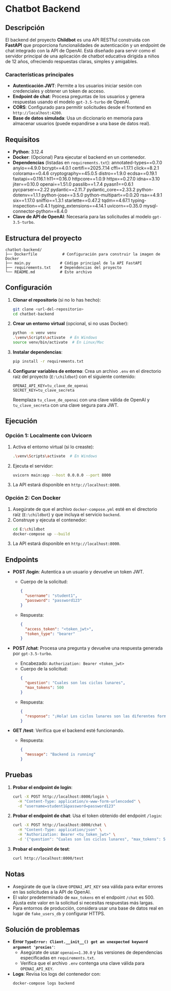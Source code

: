 # Chatbot Backend

## Descripción

El backend del proyecto **Childbot** es una API RESTful construida con **FastAPI** que proporciona funcionalidades de autenticación y un endpoint de chat integrado con la API de OpenAI. Está diseñado para servir como el servidor principal de una aplicación de chatbot educativa dirigida a niños de 12 años, ofreciendo respuestas claras, simples y amigables.

### Características principales
- **Autenticación JWT**: Permite a los usuarios iniciar sesión con credenciales y obtener un token de acceso.
- **Endpoint de chat**: Procesa preguntas de los usuarios y genera respuestas usando el modelo `gpt-3.5-turbo` de OpenAI.
- **CORS**: Configurado para permitir solicitudes desde el frontend en `http://localhost:4200`.
- **Base de datos simulada**: Usa un diccionario en memoria para almacenar usuarios (puede expandirse a una base de datos real).

## Requisitos

- **Python**: 3.12.4
- **Docker**: (Opcional) Para ejecutar el backend en un contenedor.
- **Dependencias** (listadas en `requirements.txt`):
annotated-types==0.7.0
anyio==4.9.0
bcrypt==4.0.1
certifi==2025.7.14
cffi==1.17.1
click==8.2.1
colorama==0.4.6
cryptography==45.0.5
distro==1.9.0
ecdsa==0.19.1
fastapi==0.116.1
h11==0.16.0
httpcore==1.0.9
httpx==0.27.0
idna==3.10
jiter==0.10.0
openai==1.51.0
passlib==1.7.4
pyasn1==0.6.1
pycparser==2.22
pydantic==2.11.7
pydantic_core==2.33.2
python-dotenv==1.1.1
python-jose==3.5.0
python-multipart==0.0.20
rsa==4.9.1
six==1.17.0
sniffio==1.3.1
starlette==0.47.2
tqdm==4.67.1
typing-inspection==0.4.1
typing_extensions==4.14.1
uvicorn==0.35.0
mysql-connector-python==8.4.0
- **Clave de API de OpenAI**: Necesaria para las solicitudes al modelo `gpt-3.5-turbo`.

## Estructura del proyecto

```
chatbot-backend/
├── Dockerfile           # Configuración para construir la imagen de Docker
├── main.py             # Código principal de la API FastAPI
├── requirements.txt    # Dependencias del proyecto
└── README.md           # Este archivo
```

## Configuración

1. **Clonar el repositorio** (si no lo has hecho):
   ```bash
   git clone <url-del-repositorio>
   cd chatbot-backend
   ```

2. **Crear un entorno virtual** (opcional, si no usas Docker):
   ```bash
   python -m venv venv
   .\venv\Scripts\activate  # En Windows
   source venv/bin/activate  # En Linux/Mac
   ```

3. **Instalar dependencias**:
   ```bash
   pip install -r requirements.txt
   ```

4. **Configurar variables de entorno**:
   Crea un archivo `.env` en el directorio raíz del proyecto (`E:\childbot`) con el siguiente contenido:
   ```plaintext
   OPENAI_API_KEY=tu_clave_de_openai
   SECRET_KEY=tu_clave_secreta
   ```
   Reemplaza `tu_clave_de_openai` con una clave válida de OpenAI y `tu_clave_secreta` con una clave segura para JWT.

## Ejecución

### Opción 1: Localmente con Uvicorn
1. Activa el entorno virtual (si lo creaste):
   ```bash
   .\venv\Scripts\activate  # En Windows
   ```
2. Ejecuta el servidor:
   ```bash
   uvicorn main:app --host 0.0.0.0 --port 8000
   ```
3. La API estará disponible en `http://localhost:8000`.

### Opción 2: Con Docker
1. Asegúrate de que el archivo `docker-compose.yml` esté en el directorio raíz (`E:\childbot`) y que incluya el servicio `backend`.
2. Construye y ejecuta el contenedor:
   ```bash
   cd E:\childbot
   docker-compose up --build
   ```
3. La API estará disponible en `http://localhost:8000`.

## Endpoints

- **POST /login**: Autentica a un usuario y devuelve un token JWT.
  - Cuerpo de la solicitud:
    ```json
    {
      "username": "student1",
      "password": "password123"
    }
    ```
  - Respuesta:
    ```json
    {
      "access_token": "<token_jwt>",
      "token_type": "bearer"
    }
    ```

- **POST /chat**: Procesa una pregunta y devuelve una respuesta generada por `gpt-3.5-turbo`.
  - Encabezado: `Authorization: Bearer <token_jwt>`
  - Cuerpo de la solicitud:
    ```json
    {
      "question": "Cuales son los ciclos lunares",
      "max_tokens": 500
    }
    ```
  - Respuesta:
    ```json
    {
      "response": "¡Hola! Los ciclos lunares son las diferentes formas que vemos de la Luna en el cielo..."
    }
    ```

- **GET /test**: Verifica que el backend esté funcionando.
  - Respuesta:
    ```json
    {
      "message": "Backend is running"
    }
    ```

## Pruebas

1. **Probar el endpoint de login**:
   ```bash
   curl -X POST http://localhost:8000/login \
     -H "Content-Type: application/x-www-form-urlencoded" \
     -d "username=student1&password=password123"
   ```

2. **Probar el endpoint de chat**:
   Usa el token obtenido del endpoint `/login`:
   ```bash
   curl -X POST http://localhost:8000/chat \
     -H "Content-Type: application/json" \
     -H "Authorization: Bearer <tu_token_jwt>" \
     -d '{"question": "Cuales son los ciclos lunares", "max_tokens": 500}'
   ```

3. **Probar el endpoint de test**:
   ```bash
   curl http://localhost:8000/test
   ```

## Notas
- Asegúrate de que la clave `OPENAI_API_KEY` sea válida para evitar errores en las solicitudes a la API de OpenAI.
- El valor predeterminado de `max_tokens` en el endpoint `/chat` es 500. Ajusta este valor en la solicitud si necesitas respuestas más largas.
- Para entornos de producción, considera usar una base de datos real en lugar de `fake_users_db` y configurar HTTPS.

## Solución de problemas
- **Error `TypeError: Client.__init__() got an unexpected keyword argument 'proxies'`**:
  - Asegúrate de usar `openai==1.30.0` y las versiones de dependencias especificadas en `requirements.txt`.
  - Verifica que el archivo `.env` contenga una clave válida para `OPENAI_API_KEY`.
- **Logs**: Revisa los logs del contenedor con:
  ```bash
  docker-compose logs backend
  ```